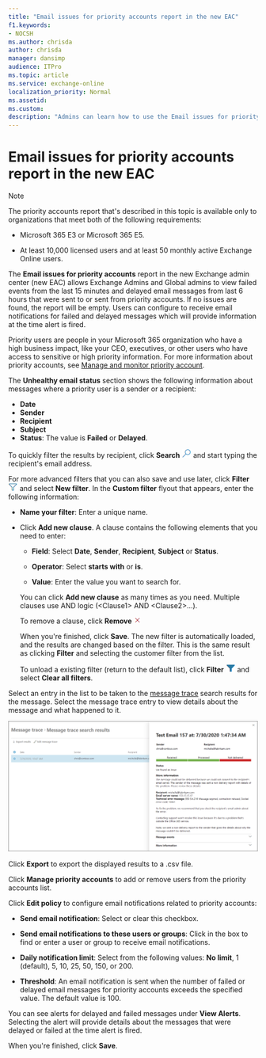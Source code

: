 ```yaml
---
title: "Email issues for priority accounts report in the new EAC"
f1.keywords:
- NOCSH
ms.author: chrisda
author: chrisda
manager: dansimp
audience: ITPro
ms.topic: article
ms.service: exchange-online
localization_priority: Normal
ms.assetid:
ms.custom:
description: "Admins can learn how to use the Email issues for priority accounts monitoring in the new Exchange admin center to see delayed and failed email messages that were sent to or from priority accounts."
---
```


# Email issues for priority accounts report in the new EAC

> [!NOTE]
> The priority accounts report that's described in this topic is available only to organizations that meet both of the following requirements:
>
> - Microsoft 365 E3 or Microsoft 365 E5.
>
> - At least 10,000 licensed users and at least 50 monthly active Exchange Online users.

The **Email issues for priority accounts** report in the new Exchange admin center (new EAC) allows Exchange Admins and Global admins to view failed events from the last 15 minutes and delayed email messages from last 6 hours that were sent to or sent from priority accounts. If no issues are found, the report will be empty. Users can configure to receive email notifications for failed and delayed messages which will provide information at the time alert is fired.

Priority users are people in your Microsoft 365 organization who have a high business impact, like your CEO, executives, or other users who have access to sensitive or high priority information. For more information about priority accounts, see [Manage and monitor priority account](/microsoft-365/admin/setup/priority-accounts).

The **Unhealthy email status** section shows the following information about messages where a priority user is a sender or a recipient:

- **Date**
- **Sender**
- **Recipient**
- **Subject**
- **Status**: The value is **Failed** or **Delayed**.

To quickly filter the results by recipient, click **Search** ![Search icon](../../media/modern-eac-search-icon.png) and start typing the recipient's email address.

For more advanced filters that you can also save and use later, click **Filter** ![Filter icon](../../media/modern-eac-filter-icon.png) and select **New filter**. In the **Custom filter** flyout that appears, enter the following information:

- **Name your filter**: Enter a unique name.

- Click **Add new clause**. A clause contains the following elements that you need to enter:

  - **Field**: Select **Date**, **Sender**, **Recipient**, **Subject** or **Status**.

  - **Operator**: Select **starts with** or **is**.

  - **Value**: Enter the value you want to search for.

  You can click **Add new clause** as many times as you need. Multiple clauses use AND logic (\<Clause1\> AND \<Clause2\>...).

  To remove a clause, click **Remove** ![Remove icon](../../media/modern-eac-remove-icon.png)

  When you're finished, click **Save**. The new filter is automatically loaded, and the results are changed based on the filter. This is the same result as clicking **Filter** and selecting the customer filter from the list.

  To unload a existing filter (return to the default list), click **Filter** ![Active filter icon](../../media/modern-eac-filter-active-icon.png) and select **Clear all filters**.

Select an entry in the list to be taken to the [message trace](../../monitoring/trace-an-email-message/message-trace-modern-eac.md) search results for the message. Select the message trace entry to view details about the message and what happened to it.

![Message trace detail in message trace in the new EAC](../../media/mfr-priority-users-message-trace-detail.png)

Click **Export** to export the displayed results to a .csv file.

Click **Manage priority accounts** to add or remove users from the priority accounts list.

Click **Edit policy** to configure email notifications related to priority accounts:

- **Send email notification**: Select or clear this checkbox.

- **Send email notifications to these users or groups**: Click in the box to find or enter a user or group to receive email notifications.

- **Daily notification limit**: Select from the following values: **No limit**, 1 (default), 5, 10, 25, 50, 150, or 200.
  
- **Threshold**: An email notification is sent when the number of failed or delayed email messages for priority accounts exceeds the specified value. The default value is 100.

You can see alerts for delayed and failed messages under **View Alerts**. Selecting the alert will provide details about the messages that were delayed or failed at the time alert is fired.

When you're finished, click **Save**.